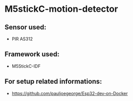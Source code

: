 # M5stickC-motion-detector

## Sensor used: 
  - PIR AS312
## Framework used: 
  - M5StickC-IDF


## For setup related informations: 
  - https://github.com/pauljoegeorge/Esp32-dev-on-Docker
